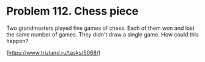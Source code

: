 # Problem 112. Chess piece 

Two grandmasters played five games of chess. Each of them won and lost the same number of games. They didn't draw a single game. How could this happen?

(https://www.trizland.ru/tasks/5068/)